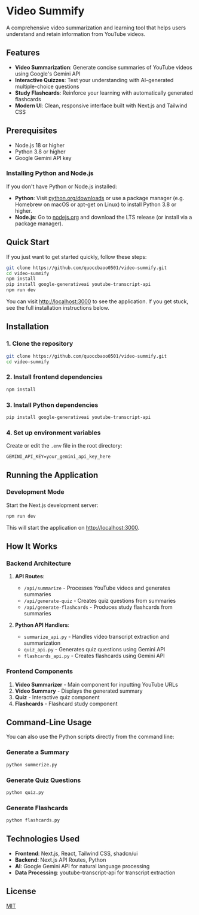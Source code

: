 # Video Summify

A comprehensive video summarization and learning tool that helps users understand and retain information from YouTube videos.

## Features

- **Video Summarization**: Generate concise summaries of YouTube videos using Google's Gemini API
- **Interactive Quizzes**: Test your understanding with AI-generated multiple-choice questions
- **Study Flashcards**: Reinforce your learning with automatically generated flashcards
- **Modern UI**: Clean, responsive interface built with Next.js and Tailwind CSS

## Prerequisites

- Node.js 18 or higher
- Python 3.8 or higher
- Google Gemini API key

### Installing Python and Node.js
If you don't have Python or Node.js installed:

- **Python**: Visit [python.org/downloads](https://www.python.org/downloads/) or use a package manager (e.g. Homebrew on macOS or apt-get on Linux) to install Python 3.8 or higher.
- **Node.js**: Go to [nodejs.org](https://nodejs.org/) and download the LTS release (or install via a package manager).

## Quick Start

If you just want to get started quickly, follow these steps:

```bash
git clone https://github.com/quoccbaoo0501/video-summify.git
cd video-summify
npm install
pip install google-generativeai youtube-transcript-api
npm run dev
```

You can visit [http://localhost:3000](http://localhost:3000) to see the application. If you get stuck, see the full installation instructions below.

## Installation

### 1. Clone the repository

```bash
git clone https://github.com/quoccbaoo0501/video-summify.git
cd video-summify
```

### 2. Install frontend dependencies

```bash
npm install
```

### 3. Install Python dependencies

```bash
pip install google-generativeai youtube-transcript-api
```

### 4. Set up environment variables

Create or edit the `.env` file in the root directory:

```
GEMINI_API_KEY=your_gemini_api_key_here
```

## Running the Application

### Development Mode

Start the Next.js development server:

```bash
npm run dev
```

This will start the application on [http://localhost:3000](http://localhost:3000).

## How It Works

### Backend Architecture

1. **API Routes**:
   - `/api/summarize` - Processes YouTube videos and generates summaries
   - `/api/generate-quiz` - Creates quiz questions from summaries
   - `/api/generate-flashcards` - Produces study flashcards from summaries

2. **Python API Handlers**:
   - `summarize_api.py` - Handles video transcript extraction and summarization
   - `quiz_api.py` - Generates quiz questions using Gemini API
   - `flashcards_api.py` - Creates flashcards using Gemini API

### Frontend Components

1. **Video Summarizer** - Main component for inputting YouTube URLs
2. **Video Summary** - Displays the generated summary
3. **Quiz** - Interactive quiz component
4. **Flashcards** - Flashcard study component

## Command-Line Usage

You can also use the Python scripts directly from the command line:

### Generate a Summary

```bash
python summerize.py
```

### Generate Quiz Questions

```bash
python quiz.py
```

### Generate Flashcards

```bash
python flashcards.py
```

## Technologies Used

- **Frontend**: Next.js, React, Tailwind CSS, shadcn/ui
- **Backend**: Next.js API Routes, Python
- **AI**: Google Gemini API for natural language processing
- **Data Processing**: youtube-transcript-api for transcript extraction

## License

[MIT](LICENSE) 